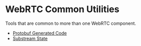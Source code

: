 # WebRTC Common Utilities

Tools that are common to more than one WebRTC component.

-   [Protobuf Generated Code](generated)
-   [Substream State](substream/state.rs)

